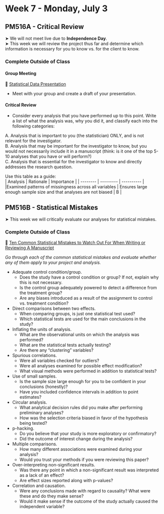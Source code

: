 # Week 7 - Monday, July 3

## PM516A - Critical Review

&#x27A4; We will not meet live due to **Independence Day**.  
&#x27A4; This week we will review the project thus far and determine which information is necessary for you to know vs. for the client to know.


### Complete Outside of Class

#### Group Meeting

📖 [Statistical Data Presentation](https://pubmed.ncbi.nlm.nih.gov/28580077/)
* Meet with your group and create a draft of your presentation.

#### Critical Review
* Consider every analysis that you have performed up to this point. Write a list of what the analysis was, why you did it, and classify each into the following categories: <br />

A. Analysis that is important to you (the statistician) ONLY, and is not relevant for the investigator. <br />
B. Analysis that may be important for the investigator to know, but you would not necessarily include it in a manuscript (think: is it one of the top 5-10 analyses that you have or will perform?) <br />
C. Analysis that is essential for the investigator to know and directly addresses the research question. <br />

Use this table as a guide:  
| Analysis | Rationale | Importance |
| -------- | --------- | ---------- |
|Examined patterns of missingness across all variables | Ensures large enough sample size and that analyses are not biased | B |


## PM516B - Statistical Mistakes

&#x27A4; This week we will critically evaluate our analyses for statistical mistakes.

### Complete Outside of Class

📖 [Ten Common Statistical Mistakes to Watch Out For When Writing or Reviewing A Manuscript](https://elifesciences.org/articles/48175) <br />

*Go through each of the common statistical mistakes and evaluate whether any of them apply to your project and analysis.*

* Adequate control condition/group.   
  + Does the study have a control condition or group? If not, explain why this is not necessary.
  + Is the control group adequately powered to detect a difference from the treatment group?
  + Are any biases introduced as a result of the assignment to control vs. treatment condition?
* Direct comparisons between two effects.   
  + When comparing groups, is just one statistical test used?
  + Which statistical tests are used for the main conclusions in the study?
* Inflating the units of analysis.   
  + What are the observational units on which the analysis was performed?
  + What are the statistical tests actually testing?
  + Are there any “clustering” variables?
* Spurious correlations.   
  + Were all variables checked for outliers?
  + Were all analyses examined for possible effect modification?
  + What visual methods were performed in addition to statistical tests?
* Use of small samples.   
  + Is the sample size large enough for you to be confident in your conclusions (honestly)?
  + Have you included confidence intervals in addition to point estimates?
* Circular analysis.   
  + What analytical decision rules did you make after performing preliminary analyses?
  + How was the selection criteria biased in favor of the hypothesis being tested?
* p-hacking.   
  + Do you believe that your study is more exploratory or confirmatory?
  + Did the outcome of interest change during the analysis?
* Multiple comparisons.   
  + How many different associations were examined during your analysis?
  + Would you trust your methods if you were reviewing this paper?
* Over-interpreting non-significant results.   
  + Was there any point in which a non-significant result was interpreted as a lack of an effect?
  + Are effect sizes reported along with p-values?
* Correlation and causation.   
  + Were any conclusions made with regard to causality? What were these and do they make sense?
  + Would it make sense if the outcome of the study actually caused the independent variable?
